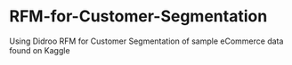 # RFM-for-Customer-Segmentation
Using Didroo RFM for Customer Segmentation of sample eCommerce data found on Kaggle
